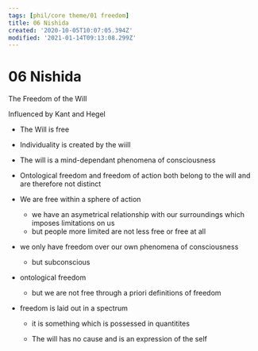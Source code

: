 ```yaml
---
tags: [phil/core theme/01 freedom]
title: 06 Nishida
created: '2020-10-05T10:07:05.394Z'
modified: '2021-01-14T09:13:08.299Z'
---
```


# 06 Nishida
The Freedom of the Will

Influenced by Kant and Hegel


- The Will is free
- Individuality is created by the wiill
- The will is a mind-dependant phenomena of consciousness

- Ontological freedom and freedom of action both belong to the will and are therefore not distinct


- We are free within a sphere of action
  - we have an asymetrical relationship with our surroundings which imposes limitations on us
  - but people more limited are not less free or free at all
- we only have freedom over our own phenomena of consciousness
  - but subconscious
- ontological freedom
  - but we are not free through a priori definitions of freedom


- freedom is laid out in a spectrum
  - it is something which is possessed in quantitites


  - The will has no cause and is an expression of the self





